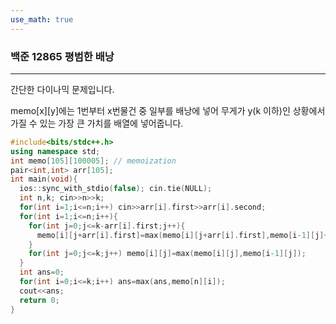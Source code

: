 ```yaml
---
use_math: true
---
```

### 백준 12865 평범한 배낭
---
간단한 다이나믹 문제입니다.

memo[x][y]에는 1번부터 x번물건 중 일부를 배낭에 넣어 무게가 y(k 이하)인 상황에서 가질 수 있는 가장 큰 가치를 배열에 넣어줍니다.

```cpp
#include<bits/stdc++.h>
using namespace std;
int memo[105][100005]; // memoization
pair<int,int> arr[105];
int main(void){
  ios::sync_with_stdio(false); cin.tie(NULL);
  int n,k; cin>>n>>k;
  for(int i=1;i<=n;i++) cin>>arr[i].first>>arr[i].second;
  for(int i=1;i<=n;i++){
    for(int j=0;j<=k-arr[i].first;j++){
      memo[i][j+arr[i].first]=max(memo[i][j+arr[i].first],memo[i-1][j]+arr[i].second);
    }
    for(int j=0;j<=k;j++) memo[i][j]=max(memo[i][j],memo[i-1][j]);
  }
  int ans=0;
  for(int i=0;i<=k;i++) ans=max(ans,memo[n][i]);
  cout<<ans;
  return 0;
}
```
